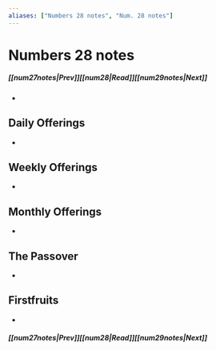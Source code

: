 ```yaml
---
aliases: ["Numbers 28 notes", "Num. 28 notes"]
---
```

# Numbers 28 notes
##### <span class=arrow-left></span>[[num27notes|Prev]]<span class=navigation-separator></span>[[num28|Read]]<span class=navigation-separator></span>[[num29notes|Next]]<span class=arrow-right></span>
- 
## Daily Offerings
- 
## Weekly Offerings
- 
## Monthly Offerings
- 
## The Passover
- 
## Firstfruits
- 
##### <span class=arrow-left></span>[[num27notes|Prev]]<span class=navigation-separator></span>[[num28|Read]]<span class=navigation-separator></span>[[num29notes|Next]]<span class=arrow-right></span>